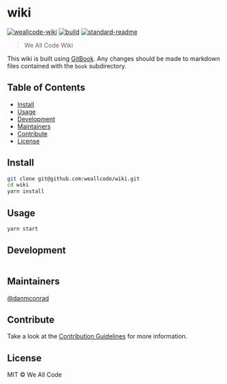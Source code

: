 # wiki

[![weallcode-wiki](https://img.shields.io/badge/weallcode-wiki-blue.svg?style=flat)](https://wiki.weallcode.org)
[![build](https://circleci.com/gh/weallcode/wiki.svg?style=shield&circle-token=TODO)](https://circleci.com/gh/weallcode/wiki)
[![standard-readme](https://img.shields.io/badge/standard--readme-OK-green.svg?style=flat)](https://github.com/RichardLitt/standard-readme)

> We All Code Wiki

This wiki is built using [GitBook](https://toolchain.gitbook.com). Any changes should be made to markdown files contained with the `book` subdirectory.

## Table of Contents

- [Install](#install)
- [Usage](#usage)
- [Development](#development)
- [Maintainers](#maintainers)
- [Contribute](#contribute)
- [License](#license)

## Install

```bash
git clone git@github.com:weallcode/wiki.git
cd wiki
yarn install
```

## Usage

```bash
yarn start
```

## Development

```bash
```

## Maintainers

[@danmconrad](https://github.com/danmconrad)

## Contribute

Take a look at the [Contribution Guidelines](CONTRIBUTING.md) for more information.

## License

MIT © We All Code
